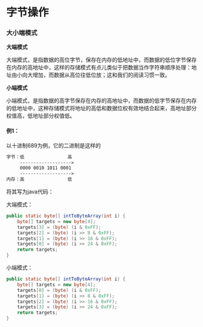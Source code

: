 # 字节操作

### 大小端模式

**大端模式**

大端模式，是指数据的高位字节，保存在内存的低地址中，而数据的低位字节保存在内存的高地址中，这样的存储模式有点儿类似于把数据当作字符串顺序处理：地址由小向大增加，而数据从高位往低位放；这和我们的阅读习惯一致。

**小端模式**

小端模式，是指数据的高字节保存在内存的高地址中，而数据的低字节保存在内存的低地址中，这种存储模式将地址的高低和数据位权有效地结合起来，高地址部分权值高，低地址部分权值低。

#### 例1：

以十进制689为例，它的二进制是这样的

```txt
字节：低                高
     ------------------->
     0000 0010 1011 0001
     ------------------->
内存：高                低
```

将其写为java代码：

大端模式：

```java
public static byte[] intToByteArray(int i) {
    byte[] targets = new byte[4];
    targets[3] = (byte) (i & 0xFF);
    targets[2] = (byte) (i >> 8 & 0xFF);
    targets[1] = (byte) (i >> 16 & 0xFF);
    targets[0] = (byte) (i >> 24 & 0xFF);
    return targets;
}
```

小端模式：

```java
public static byte[] intToByteArray(int i) {
    byte[] targets = new byte[4];
    targets[0] = (byte) (i & 0xFF);
    targets[1] = (byte) (i >> 8 & 0xFF);
    targets[2] = (byte) (i >> 16 & 0xFF);
    targets[3] = (byte) (i >> 24 & 0xFF);
    return targets;
}
```

